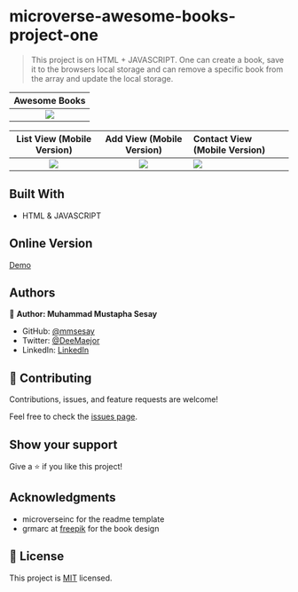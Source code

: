# microverse-awesome-books-project-one

> This project is on HTML + JAVASCRIPT. One can create a book, save it to the browsers local storage and can remove a specific book from the array and update the local storage.

Awesome Books                                                                                                              |
:-------------------------------------------------------------------------------------------------------------------------:|
![](./images/awesome-books.gif)                                                                                            |

List View (Mobile Version)               | Add View (Mobile Version)              |Contact View (Mobile Version)           |
:---------------------------------------:|:--------------------------------------:|:---------------------------------------|
![](./images/awesome-books-n1.png)       |![](./images/awesome-books-n2.png)      |![](./images/awesome-books-n3.png)      |

## Built With

- HTML & JAVASCRIPT

## Online Version
[Demo](https://mmsesay.github.io/awesome-books/)

## Authors

👤 **Author: Muhammad Mustapha Sesay**

- GitHub: [@mmsesay](https://github.com/mmsesay)
- Twitter: [@DeeMaejor](https://twitter.com/DeeMaejor)
- LinkedIn: [LinkedIn](https://linkedin.com/in/muhammad-m-sesay)

## 🤝 Contributing

Contributions, issues, and feature requests are welcome!

Feel free to check the [issues page](../../issues/).

## Show your support

Give a ⭐️ if you like this project!

## Acknowledgments
- microverseinc for the readme template
- grmarc at [freepik](http://www.freepik.com) for the book design
## 📝 License

This project is [MIT](./MIT.md) licensed.
